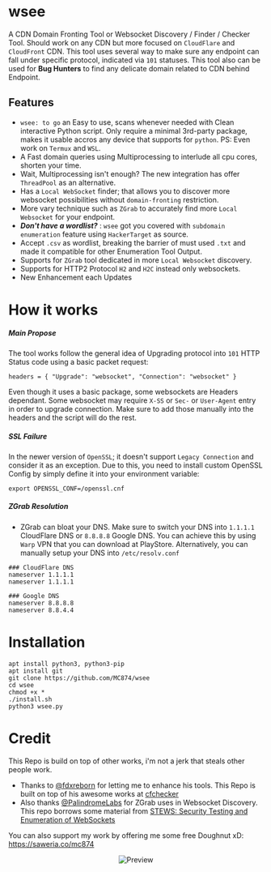 # wsee
A CDN Domain Fronting Tool or Websocket Discovery / Finder / Checker Tool. Should work on any CDN but more focused on `CloudFlare` and `CloudFront` CDN.  This tool uses several way to make sure any endpoint can fall under specific protocol, indicated via `101` statuses. This tool also can be used for **Bug  Hunters** to find any delicate domain related to CDN behind Endpoint.

## Features
- `wsee: to go` an Easy to use, scans whenever needed with Clean interactive Python script. Only require a minimal 3rd-party package, makes it usable accros any device that supports for ```python```. PS: Even work on ```Termux``` and ```WSL```.
- A Fast domain queries using Multiprocessing to interlude all cpu cores, shorten your time.
- Wait, Multiprocessing isn't enough? The new integration has offer `ThreadPool` as an alternative. 
- Has a `Local WebSocket` finder; that allows you to discover more websocket possibilities without `domain-fronting` restriction.
- More vary technique such as `ZGrab` to accurately find more `Local Websocket` for your endpoint.
- ***Don't have a wordlist?*** : `wsee` got you covered with `subdomain enumeration` feature using `HackerTarget` as source.
- Accept `.csv` as wordlist, breaking the barrier of must used `.txt` and made it compatible for other Enumeration Tool Output.
- Supports for `ZGrab` tool dedicated in more `Local Websocket` discovery.
- Supports for HTTP2 Protocol `H2` and `H2C` instead only websockets.
- New Enhancement each Updates

# How it works
##### **Main Propose**
The tool works follow the general idea of Upgrading protocol into `101` HTTP Status code using a basic packet request:
```
headers = { "Upgrade": "websocket", "Connection": "websocket" }
```
Even though it uses a basic package, some websockets are Headers dependant. Some websocket may require `X-SS` or `Sec-` or `User-Agent` entry in order to upgrade connection. Make sure to add those manually into the headers and the script will do the rest.

##### **SSL Failure**
In the newer version of `OpenSSL`; it doesn't support `Legacy Connection` and consider it as an exception. Due to this, you need to install custom OpenSSL Config by simply define it into your environment variable:
```
export OPENSSL_CONF=/openssl.cnf
```

##### **ZGrab Resolution**
- ZGrab can bloat your DNS. Make sure to switch your DNS into `1.1.1.1` CloudFlare DNS or `8.8.8.8` Google DNS. You can achieve this by using `Warp` VPN that you can download at PlayStore. Alternatively, you can manually setup your DNS into `/etc/resolv.conf`
```
### CloudFlare DNS
nameserver 1.1.1.1
nameserver 1.1.1.1

### Google DNS
nameserver 8.8.8.8
nameserver 8.8.4.4
```

# Installation
```
apt install python3, python3-pip
apt install git
git clone https://github.com/MC874/wsee
cd wsee
chmod +x *
./install.sh
python3 wsee.py
```

# Credit
This Repo is build on top of other works, i'm not a jerk that steals other people work.
- Thanks to [@fdxreborn](https://github.com/fdxreborn) for letting me to enhance his tools. This Repo is built on top of his awesome works at [cfchecker](https://github.com/fdxreborn/cfchecker)
- Also thanks [@PalindromeLabs](https://github.com/PalindromeLabs) for ZGrab uses in Websocket Discovery. This repo borrows some material from [STEWS: Security Testing and Enumeration of WebSockets](https://github.com/PalindromeLabs/STEWS)

You can also support my work by offering me some free Doughnut xD:
https://saweria.co/mc874

<p align="center"><img alt="Preview" src="https://i.postimg.cc/bYkbMnFQ/Screenshot-2022-05-23-16-40-37-84.jpg"></p>

